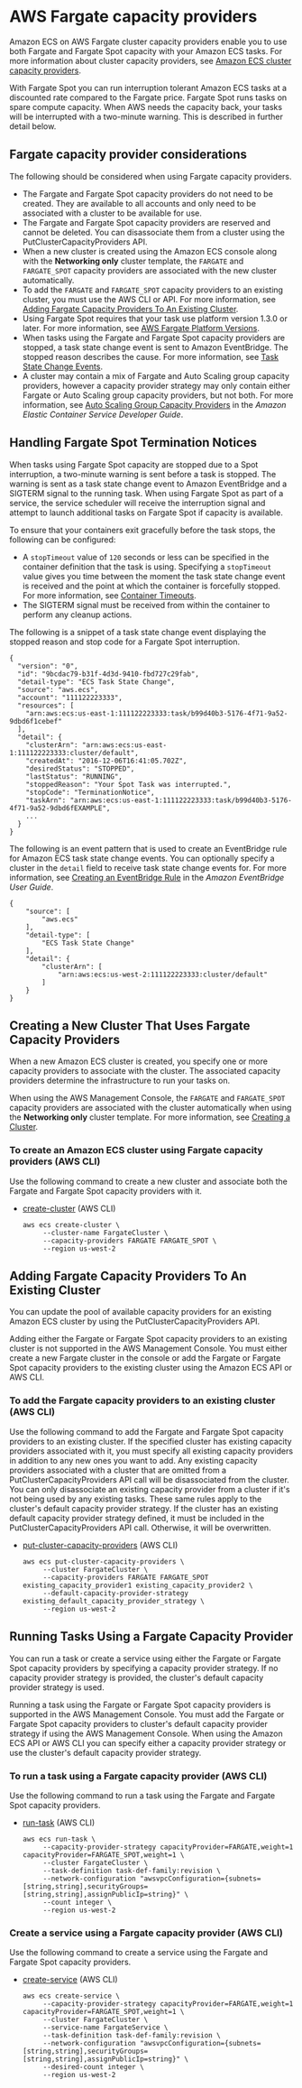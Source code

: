 # AWS Fargate capacity providers<a name="fargate-capacity-providers"></a>

Amazon ECS on AWS Fargate cluster capacity providers enable you to use both Fargate and Fargate Spot capacity with your Amazon ECS tasks\. For more information about cluster capacity providers, see [Amazon ECS cluster capacity providers](cluster-capacity-providers.md)\.

With Fargate Spot you can run interruption tolerant Amazon ECS tasks at a discounted rate compared to the Fargate price\. Fargate Spot runs tasks on spare compute capacity\. When AWS needs the capacity back, your tasks will be interrupted with a two\-minute warning\. This is described in further detail below\.

## Fargate capacity provider considerations<a name="fargate-capacity-providers-considerations"></a>

The following should be considered when using Fargate capacity providers\.
+ The Fargate and Fargate Spot capacity providers do not need to be created\. They are available to all accounts and only need to be associated with a cluster to be available for use\.
+ The Fargate and Fargate Spot capacity providers are reserved and cannot be deleted\. You can disassociate them from a cluster using the PutClusterCapacityProviders API\.
+ When a new cluster is created using the Amazon ECS console along with the **Networking only** cluster template, the `FARGATE` and `FARGATE_SPOT` capacity providers are associated with the new cluster automatically\.
+ To add the `FARGATE` and `FARGATE_SPOT` capacity providers to an existing cluster, you must use the AWS CLI or API\. For more information, see [Adding Fargate Capacity Providers To An Existing Cluster](#fargate-capacity-providers-existing-cluster)\.
+ Using Fargate Spot requires that your task use platform version 1\.3\.0 or later\. For more information, see [AWS Fargate Platform Versions](platform_versions.md)\.
+ When tasks using the Fargate and Fargate Spot capacity providers are stopped, a task state change event is sent to Amazon EventBridge\. The stopped reason describes the cause\. For more information, see [Task State Change Events](ecs_cwe_events.md#ecs_task_events)\.
+ A cluster may contain a mix of Fargate and Auto Scaling group capacity providers, however a capacity provider strategy may only contain either Fargate or Auto Scaling group capacity providers, but not both\. For more information, see [Auto Scaling Group Capacity Providers](https://docs.aws.amazon.com/AmazonECS/latest/developerguide/cluster-auto-scaling.html#asg-capacity-providers) in the *Amazon Elastic Container Service Developer Guide*\.

## Handling Fargate Spot Termination Notices<a name="fargate-capacity-providers-termination"></a>

When tasks using Fargate Spot capacity are stopped due to a Spot interruption, a two\-minute warning is sent before a task is stopped\. The warning is sent as a task state change event to Amazon EventBridge and a SIGTERM signal to the running task\. When using Fargate Spot as part of a service, the service scheduler will receive the interruption signal and attempt to launch additional tasks on Fargate Spot if capacity is available\.

To ensure that your containers exit gracefully before the task stops, the following can be configured:
+ A `stopTimeout` value of `120` seconds or less can be specified in the container definition that the task is using\. Specifying a `stopTimeout` value gives you time between the moment the task state change event is received and the point at which the container is forcefully stopped\. For more information, see [Container Timeouts](task_definition_parameters.md#container_definition_timeout)\.
+ The SIGTERM signal must be received from within the container to perform any cleanup actions\.

The following is a snippet of a task state change event displaying the stopped reason and stop code for a Fargate Spot interruption\.

```
{
  "version": "0",
  "id": "9bcdac79-b31f-4d3d-9410-fbd727c29fab",
  "detail-type": "ECS Task State Change",
  "source": "aws.ecs",
  "account": "111122223333",
  "resources": [
    "arn:aws:ecs:us-east-1:111122223333:task/b99d40b3-5176-4f71-9a52-9dbd6f1cebef"
  ],
  "detail": {
    "clusterArn": "arn:aws:ecs:us-east-1:111122223333:cluster/default",
    "createdAt": "2016-12-06T16:41:05.702Z",
    "desiredStatus": "STOPPED",
    "lastStatus": "RUNNING",
    "stoppedReason": "Your Spot Task was interrupted.",
    "stopCode": "TerminationNotice",
    "taskArn": "arn:aws:ecs:us-east-1:111122223333:task/b99d40b3-5176-4f71-9a52-9dbd6fEXAMPLE",
    ...
  }
}
```

The following is an event pattern that is used to create an EventBridge rule for Amazon ECS task state change events\. You can optionally specify a cluster in the `detail` field to receive task state change events for\. For more information, see [Creating an EventBridge Rule](https://docs.aws.amazon.com/eventbridge/latest/userguide/create-eventbridge-rule.html) in the *Amazon EventBridge User Guide*\.

```
{
    "source": [
        "aws.ecs"
    ],
    "detail-type": [
        "ECS Task State Change"
    ],
    "detail": {
        "clusterArn": [
            "arn:aws:ecs:us-west-2:111122223333:cluster/default"
        ]
    }
}
```

## Creating a New Cluster That Uses Fargate Capacity Providers<a name="fargate-capacity-providers-create-cluster"></a>

When a new Amazon ECS cluster is created, you specify one or more capacity providers to associate with the cluster\. The associated capacity providers determine the infrastructure to run your tasks on\.

When using the AWS Management Console, the `FARGATE` and `FARGATE_SPOT` capacity providers are associated with the cluster automatically when using the **Networking only** cluster template\. For more information, see [Creating a Cluster](create_cluster.md)\.

### To create an Amazon ECS cluster using Fargate capacity providers \(AWS CLI\)<a name="fargate-capacity-providers-create-cluster-cli"></a>

Use the following command to create a new cluster and associate both the Fargate and Fargate Spot capacity providers with it\.
+ [create\-cluster](https://docs.aws.amazon.com/cli/latest/reference/ecs/create-cluster.html) \(AWS CLI\)

  ```
  aws ecs create-cluster \
       --cluster-name FargateCluster \
       --capacity-providers FARGATE FARGATE_SPOT \
       --region us-west-2
  ```

## Adding Fargate Capacity Providers To An Existing Cluster<a name="fargate-capacity-providers-existing-cluster"></a>

You can update the pool of available capacity providers for an existing Amazon ECS cluster by using the PutClusterCapacityProviders API\.

Adding either the Fargate or Fargate Spot capacity providers to an existing cluster is not supported in the AWS Management Console\. You must either create a new Fargate cluster in the console or add the Fargate or Fargate Spot capacity providers to the existing cluster using the Amazon ECS API or AWS CLI\.

### To add the Fargate capacity providers to an existing cluster \(AWS CLI\)<a name="fargate-capacity-providers-create-cluster-cli"></a>

Use the following command to add the Fargate and Fargate Spot capacity providers to an existing cluster\. If the specified cluster has existing capacity providers associated with it, you must specify all existing capacity providers in addition to any new ones you want to add\. Any existing capacity providers associated with a cluster that are omitted from a PutClusterCapacityProviders API call will be disassociated from the cluster\. You can only disassociate an existing capacity provider from a cluster if it's not being used by any existing tasks\. These same rules apply to the cluster's default capacity provider strategy\. If the cluster has an existing default capacity provider strategy defined, it must be included in the PutClusterCapacityProviders API call\. Otherwise, it will be overwritten\.
+ [put\-cluster\-capacity\-providers](https://docs.aws.amazon.com/cli/latest/reference/ecs/put-cluster-capacity-providers.html) \(AWS CLI\)

  ```
  aws ecs put-cluster-capacity-providers \
       --cluster FargateCluster \
       --capacity-providers FARGATE FARGATE_SPOT existing_capacity_provider1 existing_capacity_provider2 \
       --default-capacity-provider-strategy existing_default_capacity_provider_strategy \
       --region us-west-2
  ```

## Running Tasks Using a Fargate Capacity Provider<a name="fargate-capacity-providers-run-task"></a>

You can run a task or create a service using either the Fargate or Fargate Spot capacity providers by specifying a capacity provider strategy\. If no capacity provider strategy is provided, the cluster's default capacity provider strategy is used\.

Running a task using the Fargate or Fargate Spot capacity providers is supported in the AWS Management Console\. You must add the Fargate or Fargate Spot capacity providers to cluster's default capacity provider strategy if using the AWS Management Console\. When using the Amazon ECS API or AWS CLI you can specify either a capacity provider strategy or use the cluster's default capacity provider strategy\.

### To run a task using a Fargate capacity provider \(AWS CLI\)<a name="fargate-capacity-providers-run-task-cli"></a>

Use the following command to run a task using the Fargate and Fargate Spot capacity providers\.
+ [run\-task](https://docs.aws.amazon.com/cli/latest/reference/ecs/run-task.html) \(AWS CLI\)

  ```
  aws ecs run-task \
       --capacity-provider-strategy capacityProvider=FARGATE,weight=1 capacityProvider=FARGATE_SPOT,weight=1 \
       --cluster FargateCluster \
       --task-definition task-def-family:revision \
       --network-configuration "awsvpcConfiguration={subnets=[string,string],securityGroups=[string,string],assignPublicIp=string}" \
       --count integer \
       --region us-west-2
  ```

### Create a service using a Fargate capacity provider \(AWS CLI\)<a name="fargate-capacity-providers-create-service-cli"></a>

Use the following command to create a service using the Fargate and Fargate Spot capacity providers\.
+ [create\-service](https://docs.aws.amazon.com/cli/latest/reference/ecs/create-service.html) \(AWS CLI\)

  ```
  aws ecs create-service \
       --capacity-provider-strategy capacityProvider=FARGATE,weight=1 capacityProvider=FARGATE_SPOT,weight=1 \
       --cluster FargateCluster \
       --service-name FargateService \
       --task-definition task-def-family:revision \
       --network-configuration "awsvpcConfiguration={subnets=[string,string],securityGroups=[string,string],assignPublicIp=string}" \
       --desired-count integer \
       --region us-west-2
  ```